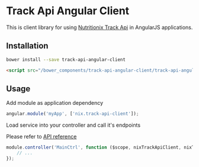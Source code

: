 Track Api Angular Client
===============

This is client library for using 
[Nutritionix Track Api](https://trackapi.nutritionix.com/docs/) 
in AngularJS applications.

Installation
------------

```sh
bower install --save track-api-angular-client
```

```html
<script src="/bower_components/track-api-angular-client/track-api-angular-client.min.js"></script>
```

Usage
-----

Add module as application dependency

```javascript
angular.module('myApp', ['nix.track-api-client']);
```

Load service into your controller and call it's endpoints

Please refer to [API reference](http://nutritionix.github.io/track-api-angular-client/docs/)

```javascript
module.controller('MainCtrl', function ($scope, nixTrackApiClient, nixTrackUtils, nixTrackCalculator) {
    // ...
});
```



